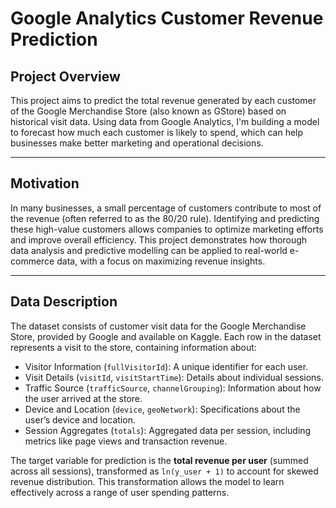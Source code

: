 # Google Analytics Customer Revenue Prediction

## Project Overview

This project aims to predict the total revenue generated by each customer of the Google Merchandise Store (also known as GStore) based on historical visit data. Using data from Google Analytics, I'm building a model to forecast how much each customer is likely to spend, which can help businesses make better marketing and operational decisions.

---

## Motivation

In many businesses, a small percentage of customers contribute to most of the revenue (often referred to as the 80/20 rule). Identifying and predicting these high-value customers allows companies to optimize marketing efforts and improve overall efficiency. This project demonstrates how thorough data analysis and predictive modelling can be applied to real-world e-commerce data, with a focus on maximizing revenue insights.

---

## Data Description

The dataset consists of customer visit data for the Google Merchandise Store, provided by Google and available on Kaggle. Each row in the dataset represents a visit to the store, containing information about:

- Visitor Information (`fullVisitorId`): A unique identifier for each user.
- Visit Details (`visitId`, `visitStartTime`): Details about individual sessions.
- Traffic Source (`trafficSource`, `channelGrouping`): Information about how the user arrived at the store.
- Device and Location (`device`, `geoNetwork`): Specifications about the user’s device and location.
- Session Aggregates (`totals`): Aggregated data per session, including metrics like page views and transaction revenue.

The target variable for prediction is the **total revenue per user** (summed across all sessions), transformed as `ln(y_user + 1)` to account for skewed revenue distribution. This transformation allows the model to learn effectively across a range of user spending patterns.
